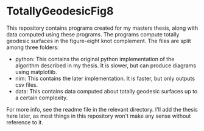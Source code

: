 # TotallyGeodesicFig8
This repository contains programs created for my masters thesis, along with data computed using these programs. The programs compute totally geodesic surfaces in the figure-eight knot complement. The files are split among three folders:

* python: This contains the original python implementation of the algorithm described in my thesis. It is slower, but can produce diagrams using matplotlib.
* nim: This contains the later implementation. It is faster, but only outputs csv files.
* data: This contains data computed about totally geodesic surfaces up to a certain complexity.

For more info, see the readme file in the relevant directory.
I'll add the thesis here later, as most things in this repository won't make any sense without reference to it.
